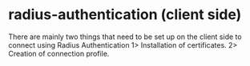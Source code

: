 # radius-authentication (client side)

There are mainly two things that need to be set up on the client side
to connect using Radius Authentication
1> Installation of certificates.
2> Creation of connection profile.
